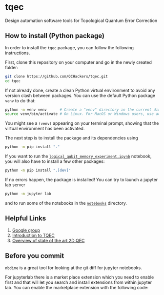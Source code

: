 # tqec

Design automation software tools for Topological Quantum Error Correction

## How to install (Python package)

In order to install the `tqec` package, you can follow the following
instructions.

First, clone this repository on your computer and go in the newly created
folder:

```sh
git clone https://github.com/QCHackers/tqec.git
cd tqec
```

If not already done, create a clean Python virtual environment to avoid any
version clash between packages. You can use the default Python package `venv` to
do that:

```sh
python -m venv venv      # Create a "venv" directory in the current directory.
source venv/bin/activate # On Linux. For MacOS or Windows users, use activate.bat or the MacOS equivalent of that.
```

You might see a `(venv)` appearing on your terminal prompt, showing that the
virtual environment has been activated.

The next step is to install the package and its dependencies using

```sh
python -m pip install "."
```

If you want to run the
[`logical_qubit_memory_experiment.ipynb`](./notebooks/logical_qubit_memory_experiment.ipynb)
notebook, you will also have to install a few other packages:

```sh
python -m pip install ".[dev]"
```

If no errors happen, the package is installed! You can try to launch a jupyter
lab server

```sh
python -m jupyter lab
```

and to run some of the notebooks in the [`notebooks`](./notebooks/) directory.

## Helpful Links

1. [Google group](https://groups.google.com/g/tqec-design-automation)
2. [Introduction to TQEC](https://docs.google.com/presentation/d/1RufCoTyPFE0EJfC7fbFMjAyhfNJJKNybaixTFh0Qnfg/edit?usp=sharing)
3. [Overview of state of the art 2D QEC](https://docs.google.com/presentation/d/1xYBfkVMpA1YEVhpgTZpKvY8zeOO1VyHmRWvx_kDJEU8/edit?usp=sharing)

## Before you commit

`nbdime` is a great tool for looking at the git diff for jupyter notebooks.

For jupyterlab there is a market place extension which you need to enable first
and that will let you search and install extensions from within jupyter lab. You
can enable the marketplace extension with the following code:
